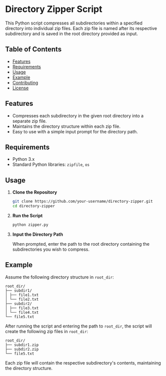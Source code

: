 # Directory Zipper Script

This Python script compresses all subdirectories within a specified directory into individual zip files. Each zip file is named after its respective subdirectory and is saved in the root directory provided as input.

## Table of Contents

- [Features](#features)
- [Requirements](#requirements)
- [Usage](#usage)
- [Example](#example)
- [Contributing](#contributing)
- [License](#license)

## Features

- Compresses each subdirectory in the given root directory into a separate zip file.
- Maintains the directory structure within each zip file.
- Easy to use with a simple input prompt for the directory path.

## Requirements

- Python 3.x
- Standard Python libraries: `zipfile`, `os`

## Usage

1. **Clone the Repository**

    ```sh
    git clone https://github.com/your-username/directory-zipper.git
    cd directory-zipper
    ```

2. **Run the Script**

    ```sh
    python zipper.py
    ```

3. **Input the Directory Path**

    When prompted, enter the path to the root directory containing the subdirectories you wish to compress.

## Example

Assume the following directory structure in `root_dir`:

```
root_dir/
├── subdir1/
│ ├── file1.txt
│ └── file2.txt
├── subdir2/
│ ├── file3.txt
│ └── file4.txt
└── file5.txt

```
After running the script and entering the path to `root_dir`, the script will create the following zip files in `root_dir`:
```
root_dir/
├── subdir1.zip
├── subdir2.zip
└── file5.txt
```
Each zip file will contain the respective subdirectory's contents, maintaining the directory structure.
